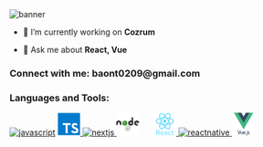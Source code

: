 <img alt="banner" width="845" src="https://twitter-clone-app-southeast-1.s3.ap-southeast-1.amazonaws.com/images/gold+(1).png" />

- 🔭 I’m currently working on **Cozrum**

- 💬 Ask me about **React, Vue**

<h3 align="left">Connect with me: baont0209@gmail.com</h3>
<p align="left">
</p>

<h3 align="left">Languages and Tools:</h3>
<p align="left"> 
  <div style="width: 50%; float: left;">
      <a href="https://developer.mozilla.org/en-US/docs/Web/JavaScript" target="_blank" rel="noreferrer"><img src="https:/ /raw.githubusercontent.com/devicons/devicon/master/icons/javascript/javascript-original.svg" alt="javascript" width="40" height="40"/></a>
      <a href="https://www.typescriptlang.org/" target="_blank" rel="noreferrer"> <img src="https://raw.githubusercontent.com/devicons/devicon/master/icons/typescript/typescript-original.svg" alt="typescript" width="40" height="40"/> </a>
      <a href="https://nextjs.org/" target="_blank" rel="noreferrer"><img src="https://cdn.worldvectorlogo.com/logos/nextjs-2.svg" alt="nextjs" width="40" height="40"/> </a>
      <a href="https://nodejs.org" target="_blank" rel="noreferrer"><img src="https://raw.githubusercontent.com/devicons/devicon/master/icons/nodejs/nodejs-original-wordmark.svg" alt="nodejs" width="40" height="40"/> </a>
  </div>
  
  <a href="https://reactjs.org/" target="_blank" rel="noreferrer"><img src="https://raw.githubusercontent.com/devicons/devicon/master/icons/react/react-original-wordmark.svg" alt="react" width="40" height="40"/> </a>
  <a href="https://reactnative.dev/" target="_blank" rel="noreferrer"><img src="https://reactnative.dev/img/header_logo.svg" alt="reactnative" width="40" height="40"/> </a>
  <a href="https://vuejs.org/" target="_blank" rel="noreferrer"> <img src="https://raw.githubusercontent.com/devicons/devicon/master/icons/vuejs/vuejs-original-wordmark.svg" alt="vuejs" width="40" height="40"/> </a> </p>

